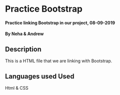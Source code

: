 # Practice Bootstrap

#### Practice linking Bootstrap in our project, 08-09-2019

#### By **Neha & Andrew**

## Description

This is a HTML file that we are linking with Bootstrap. 


## Languages used Used

Html & CSS
